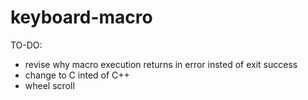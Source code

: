 # keyboard-macro

TO-DO:
- revise why macro execution returns in error insted of exit success
- change to C inted of C++
- wheel scroll